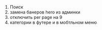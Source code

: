 1. Поиск
2. замена банеров hero из админки
3. отключить per page на 9
4. категории в футере и в мобтльном меню
